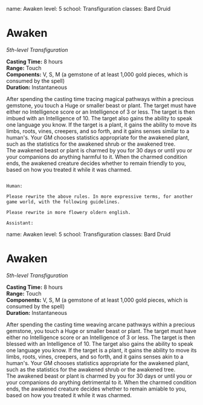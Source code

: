 name: Awaken
level: 5
school: Transfiguration
classes: Bard
         Druid

# Awaken 
_5th-level Transfiguration_ 

**Casting Time:** 8 hours   
**Range:** Touch   
**Components:** V, S, M (a gemstone of at least 1,000 gold pieces, which is consumed by the spell)   
**Duration:** Instantaneous 

After spending the casting time tracing magical pathways within a precious gemstone, you touch a Huge or smaller beast or plant. The target must have either no Intelligence score or an Intelligence of 3 or less. The target is then imbued with an Intelligence of 10. The target also gains the ability to speak one language you know. If the target is a plant, it gains the ability to move its limbs, roots, vines, creepers, and so forth, and it gains senses similar to a human's. Your GM chooses statistics appropriate for the awakened plant, such as the statistics for the awakened shrub or the awakened tree.   
The awakened beast or plant is charmed by you for 30 days or until you or your companions do anything harmful to it. When the charmed condition ends, the awakened creature decides whether to remain friendly to you, based on how you treated it while it was charmed.
```

Human:

Please rewrite the above rules. In more expressive terms, for another game world, with the following guidelines.

Please rewrite in more flowery oldern english.

Assistant:
```
name: Awaken
level: 5
school: Transfiguration
classes: Bard
         Druid

# Awaken 
_5th-level Transfiguration_ 

**Casting Time:** 8 hours   
**Range:** Touch   
**Components:** V, S, M (a gemstone of at least 1,000 gold pieces, which is consumed by the spell)   
**Duration:** Instantaneous 

After spending the casting time weaving arcane pathways within a precious gemstone, you touch a Huge or smaller beast or plant. The target must have either no Intelligence score or an Intelligence of 3 or less. The target is then blessed with an Intelligence of 10. The target also gains the ability to speak one language you know. If the target is a plant, it gains the ability to move its limbs, roots, vines, creepers, and so forth, and it gains senses akin to a human's. Your GM chooses statistics appropriate for the awakened plant, such as the statistics for the awakened shrub or the awakened tree.   
The awakened beast or plant is charmed by you for 30 days or until you or your companions do anything detrimental to it. When the charmed condition ends, the awakened creature decides whether to remain amiable to you, based on how you treated it while it was charmed.